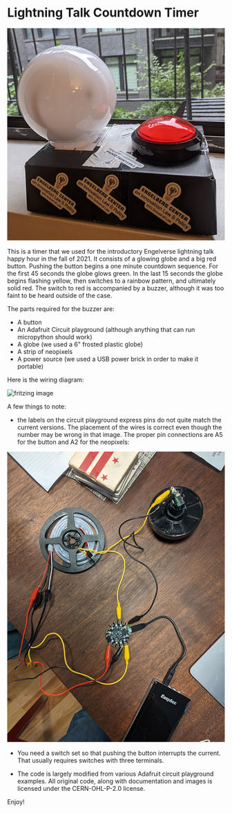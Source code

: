 # Lightning Talk Countdown Timer

![hero image of timer](images/glamor_shot.jpg)

This is a timer that we used for the introductory Engelverse lightning talk happy hour in the fall of 2021.  It consists of a glowing globe and a big red button.  Pushing the button begins a one minute countdown sequence.  For the first 45 seconds the globe glows green.  In the last 15 seconds the globe begins flashing yellow, then switches to a rainbow pattern, and ultimately solid red.  The switch to red is accompanied by a buzzer, although it was too faint to be heard outside of the case.

The parts required for the buzzer are:

* A button
* An Adafruit Circuit playground (although anything that can run micropython should work)
* A globe (we used a 6" frosted plastic globe)
* A strip of neopixels
* A power source (we used a USB power brick in order to make it portable)

Here is the wiring diagram:

![fritzing image](images/fritzig_wire.png)

A few things to note:

* the labels on the circuit playground express pins do not quite match the current versions.  The placement of the wires is correct even though the number may be wrong in that image. The proper pin connections are A5 for the button and A2 for the neopixels:

![wiring photo](images/wire_picture.jpg)

* You need a switch set so that pushing the button interrupts the current. That usually requires switches with three terminals.

* The code is largely modified from various Adafruit circuit playground examples.  All original code, along with documentation and images is licensed under the CERN-OHL-P-2.0 license.

Enjoy!
